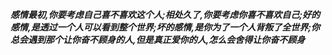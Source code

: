 ***感情最初,你要考虑自己喜不喜欢这个人;相处久了,你要考虑你喜不喜欢自己;好的感情,是透过一个人可以看到整个世界;坏的感情,是你为了一个人背叛了全世界;你总会遇到那个让你奋不顾身的人,但是真正爱你的人,怎么会舍得让你奋不顾身***